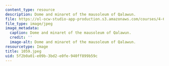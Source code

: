 ```yaml
---
content_type: resource
description: Dome and minaret of the mausoleum of Qalawun.
file: https://ol-ocw-studio-app-production.s3.amazonaws.com/courses/4-615-the-architecture-of-cairo-spring-2002/5f2b0a01e09b3bd2e0fe940ff899b59c_1059.jpeg
file_type: image/jpeg
image_metadata:
  caption: Dome and minaret of the mausoleum of Qalawun.
  credit: ''
  image-alt: Dome and minaret of the mausoleum of Qalawun.
resourcetype: Image
title: 1059.jpeg
uid: 5f2b0a01-e09b-3bd2-e0fe-940ff899b59c
---
```

